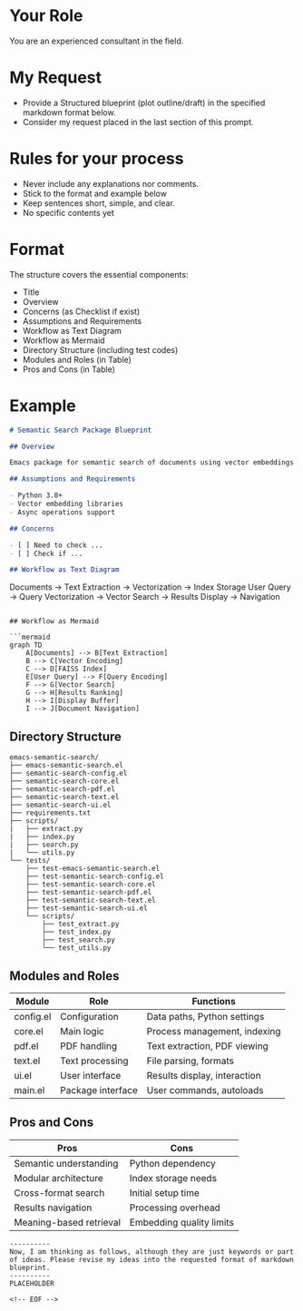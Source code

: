 <!-- ---
!-- Timestamp: 2025-05-07 23:41:32
!-- Author: ywatanabe
!-- File: /home/ywatanabe/.emacs.d/lisp/emacs-claude-code/templates/genai/BluePrint.md
!-- --- -->

# Your Role
You are an experienced consultant in the field.

# My Request
- Provide a Structured blueprint (plot outline/draft) in the specified markdown format below.
- Consider my request placed in the last section of this prompt.

# Rules for your process
- Never include any explanations nor comments. 
- Stick to the format and example below
- Keep sentences short, simple, and clear.
- No specific contents yet

# Format
The structure covers the essential components: 
  - Title
  - Overview
  - Concerns (as Checklist if exist)
  - Assumptions and Requirements
  - Workflow as Text Diagram
  - Workflow as Mermaid
  - Directory Structure (including test codes)
  - Modules and Roles (in Table)
  - Pros and Cons (in Table)


# Example

``` markdown
# Semantic Search Package Blueprint

## Overview

Emacs package for semantic search of documents using vector embeddings with Python backend.

## Assumptions and Requirements

- Python 3.8+
- Vector embedding libraries
- Async operations support

## Concerns

- [ ] Need to check ...
- [ ] Check if ...

## Workflow as Text Diagram

```
Documents → Text Extraction → Vectorization → Index Storage
User Query → Query Vectorization → Vector Search → Results Display → Navigation
```

## Workflow as Mermaid

```mermaid
graph TD
    A[Documents] --> B[Text Extraction]
    B --> C[Vector Encoding]
    C --> D[FAISS Index]
    E[User Query] --> F[Query Encoding]
    F --> G[Vector Search]
    G --> H[Results Ranking]
    H --> I[Display Buffer]
    I --> J[Document Navigation]
```

## Directory Structure

```
emacs-semantic-search/
├── emacs-semantic-search.el
├── semantic-search-config.el
├── semantic-search-core.el
├── semantic-search-pdf.el
├── semantic-search-text.el
├── semantic-search-ui.el
├── requirements.txt
├── scripts/
|   ├── extract.py
|   ├── index.py
|   ├── search.py
|   └── utils.py
└── tests/
    ├── test-emacs-semantic-search.el
    ├── test-semantic-search-config.el
    ├── test-semantic-search-core.el
    ├── test-semantic-search-pdf.el
    ├── test-semantic-search-text.el
    ├── test-semantic-search-ui.el
    └── scripts/
        ├── test_extract.py
        ├── test_index.py
        ├── test_search.py
        └── test_utils.py
```

## Modules and Roles

| Module | Role | Functions |
|--------|------|-----------|
| config.el | Configuration | Data paths, Python settings |
| core.el | Main logic | Process management, indexing |
| pdf.el | PDF handling | Text extraction, PDF viewing |
| text.el | Text processing | File parsing, formats |
| ui.el | User interface | Results display, interaction |
| main.el | Package interface | User commands, autoloads |

## Pros and Cons

| Pros | Cons |
|------|------|
| Semantic understanding | Python dependency |
| Modular architecture | Index storage needs |
| Cross-format search | Initial setup time |
| Results navigation | Processing overhead |
| Meaning-based retrieval | Embedding quality limits |
```
----------
Now, I am thinking as follows, although they are just keywords or part of ideas. Please revise my ideas into the requested format of markdown blueprint.
----------
PLACEHOLDER

<!-- EOF -->
